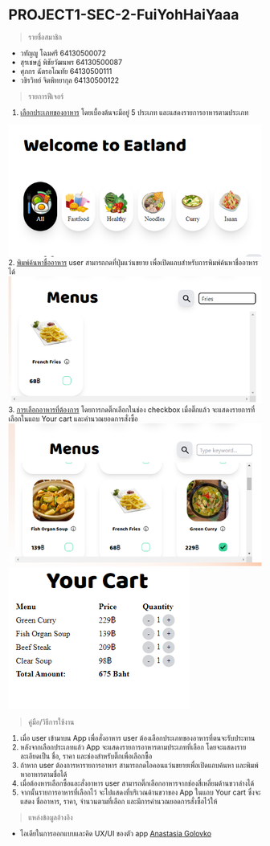 # PROJECT1-SEC-2-FuiYohHaiYaaa


>รายชื่อสมาชิก
* วทัญญู โฉมศรี 64130500072
* สุรเชษฏ์ พิชัยวัฒนพร 64130500087 
* ศุภกร ฉัตรอโณทัย 64130500111
* วชิรวิทย์ จิตพิทยากุล 64130500122

>รายการฟีเจอร์
1. <ins>เลือกประเภทของอาหาร</ins> โดยเบื้องต้นจะมีอยู่ 5 ประเภท และแสดงรายการอาหารตามประเภท
<img src="docs/TypeSelection.png"> 
2. <ins>พิมพ์ค้นหาชื่ออาหาร</ins> user สามารถกดที่ปุ่มแว่นขยาย เพื่อเปิดแถบสำหรับการพิมพ์ค้นหาชื่ออาหารได้
<img src="docs/DishSearching.png">
3. <ins>การเลือกอาหารที่ต้องการ</ins> โดยการกดติ๊กเลือกในช่อง checkbox เมื่อติ๊กแล้ว จะแสดงรายการที่เลือกในแถบ Your cart และคำนวณยอดการสั่งซื้อ
<img src="docs/Checkbox.png">
<img src="docs/totalAmount.png">

>คู่มือ/วิธีการใช้งาน

1. เมื่อ user เข้ามาบน App เพื่อสั่งอาหาร user ต้องเลือกประเภทของอาหารที่ตนจะรับประทาน
2. หลังจากเลือกประเภทแล้ว App จะแสดงรายการอาหารตามประเภทที่เลือก โดยจะแสดงรายละเอียดเป็น ชื่อ, ราคา และช่องสำหรับติ๊กเพื่อเลือกซื้อ
3. ถ้าหาก user ต้องการหารายการอาหาร สามารถกดไอคอนแว่นขยายเพื่อเปิดแถบค้นหา และพิมพ์หาอาหารตามชื่อได้
4. เมื่อต้องหารเลือกซื้อและสั่งอาหาร user สามารถติ๊กเลือกอาหารจากช่องสี่เหลี่ยมด้านขวาล่างได้
5. จากนั้นรายการอาหารที่เลือกไว้ จะไปแสดงที่บริเวณด้านขวาของ App ในแถบ Your cart ซึ่งจะแสดง ชื่ออาหาร, ราคา, จำนวนตามที่เลือก และมีการคำนวณยอดการสั่งซื้อไว้ให้

>แหล่งข้อมูลอ้างอิง
* ไอเดียในการออกแบบและคิด UX/UI ของตัว app [Anastasia Golovko](https://dribbble.com/shots/14803442-Food-Delivery-service-App-Design)
